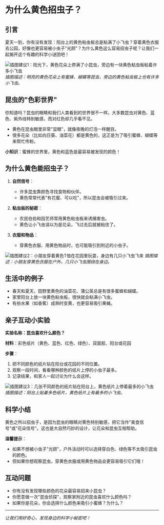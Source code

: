 # 为什么黄色招虫子？

## 引言

夏天一到，你有没有发现：阳台上的黄色粘虫板总是粘满了小飞虫？穿着黄色衣服去公园，好像也更容易被小虫子"光顾"？为什么黄色这么容易招虫子呢？让我们一起揭开这个有趣的科学小谜团吧！

![插图建议1：阳光下，黄色花朵上停满了小昆虫，旁边有一块黄色粘虫板粘着许多小飞虫](images/yellow_flower_bug.jpg)
*插图描述：明亮的黄色花朵上有蜜蜂、蝴蝶等昆虫，旁边的黄色粘虫板上也有许多小飞虫。*

## 昆虫的"色彩世界"

你知道吗？昆虫的眼睛和我们人类看到的世界很不一样。大多数昆虫对黄色、蓝色、紫外线特别敏感，而对红色却几乎看不见。

- 黄色在昆虫眼里非常"显眼"，就像夜晚的灯泡一样醒目。
- 很多花朵（比如向日葵、油菜花）都是黄色的，这正是为了吸引蜜蜂、蝴蝶等来帮忙传粉。

**小知识**：蜜蜂的世界里，黄色和蓝色是最容易被发现的颜色！

## 为什么黄色能招虫子？

1. **自然信号**：
   - 许多昆虫靠颜色寻找食物和伙伴。
   - 黄色常常代表"有花蜜、可以吃"，所以昆虫会被吸引过来。

2. **粘虫板的秘密**：
   - 农民伯伯和园艺师常用黄色粘虫板来诱捕害虫。
   - 黄色让小飞虫误以为是花朵，飞过去后就被粘住了。

3. **衣服和物品**：
   - 穿黄色衣服、用黄色物品时，也可能吸引到附近的小虫子。

![插图建议2：小朋友穿着黄色T恤在花园里玩耍，身边有几只小飞虫飞来](images/yellow_shirt_kid.jpg)
*插图描述：小朋友穿黄色衣服在户外，几只小飞虫围绕在身边。*

## 生活中的例子

- 春天和夏天，田野里黄色的油菜花、蒲公英总是有很多蜜蜂和蝴蝶。
- 家里阳台上放一块黄色粘虫板，很快就会粘满小飞虫。
- 有些水果（如香蕉）成熟时变黄，也更容易吸引果蝇。

## 亲子互动小实验

**实验名称：昆虫喜欢什么颜色？**

**材料**：彩色纸片（黄色、蓝色、红色、绿色）、双面胶、阳台或花园

**步骤**：
1. 把不同颜色的纸片贴在阳台或花园的不同位置。
2. 观察一段时间，看看哪种颜色的纸片上停的小虫子最多。
3. 记录结果，和家人一起讨论为什么会这样。

![插图建议3：几张不同颜色的纸片贴在阳台上，黄色纸片上停着最多的小飞虫](images/color_paper_experiment.jpg)
*插图描述：阳台上贴着多色纸片，黄色纸片上有最多的小飞虫。*

## 科学小结

黄色之所以招虫子，是因为昆虫的眼睛对黄色特别敏感，把它当作"美食信号"或"花朵信号"。这也是大自然巧妙的设计，让花朵和昆虫互相帮助。

**温馨提示**：
- 如果不想被小虫子"光顾"，户外活动时可以选择穿白色、绿色等不太吸引昆虫的颜色。
- 但如果你想观察昆虫，穿黄色衣服或用黄色物品会更容易吸引它们哦！

## 互动问题

- 你有没有发现哪些颜色的花朵最容易招来小昆虫？
- 你愿意做一次"昆虫侦探"，观察家附近的昆虫喜欢什么颜色吗？
- 如果你是花朵，你会选择什么颜色来吸引小蜜蜂？为什么？

---

*让我们用好奇心，发现身边的科学小秘密吧！* 